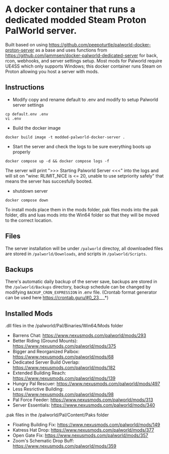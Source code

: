 # A docker container that runs a dedicated modded Steam Proton PalWorld server.
Built based on using https://github.com/peepoturtle/palworld-docker-proton-server as a base and uses functions from https://github.com/jammsen/docker-palworld-dedicated-server for back, rcon, webhooks, and server settings setup.
Most mods for Palworld require UE4SS which only supports Windows; this docker container runs Steam on Proton allowing you host a server with mods.

## Instructions
- Modify copy and rename default to .env and modify to setup Palworld server settings
```
cp default.env .env
vi .env
```

- Build the docker image
```
docker build image -t modded-palworld-docker-server .
```


- Start the server and check the logs to be sure everything boots up properly
```
docker compose up -d && docker compose logs -f
```
The server will print ">>> Starting Palworld Server <<<" into the logs and will sit on "wine: RLIMIT_NICE is <= 20, unable to use setpriority safely" that means the server has succesfully booted.

- shutdown server
```
docker compose down
```

To install mods place them in the mods folder, pak files mods into the pak folder, dlls and luas mods into the Win64 folder so that they will be moved to the correct location.

## Files
The server installation will be under `/palworld` directoy, all downloaded files are stored in `/palworld/Downloads`, and scripts in `/palworld/Scripts`.

## Backups
There's automatic daily backup of the server save, backups are stored in the `/palworld/Backups` directory, backup schedule can be changed by modifying `BACKUP_CRON_EXPRESSION` in .env file. (Crontab format generator can be used here https://crontab.guru/#0_23_*_*_*)

## Installed Mods
.dll files in the /palworld/Pal/Binaries/Win64/Mods folder
- Barrens Chat: https://www.nexusmods.com/palworld/mods/293
- Better Riding (Ground Mounts): https://www.nexusmods.com/palworld/mods/375
- Bigger and Reorganized Palbox: https://www.nexusmods.com/palworld/mods/68
- Dedicated Server Build Overlap: https://www.nexusmods.com/palworld/mods/182
- Extended Building Reach: https://www.nexusmods.com/palworld/mods/139
- Hungry Pal Rescuer: https://www.nexusmods.com/palworld/mods/497
- Less Resrictive Building: https://www.nexusmods.com/palworld/mods/98
- Pal Force Feeder: https://www.nexusmods.com/palworld/mods/313
- Server Essentials: https://www.nexusmods.com/palworld/mods/340
  

.pak files in the /palworld/Pal/Content/Paks folder
- Floating Building Fix: https://www.nexusmods.com/palworld/mods/149
- Katress Hat Drop: https://www.nexusmods.com/palworld/mods/377
- Open Gate Fix: https://www.nexusmods.com/palworld/mods/357
- Zoom's Schematic Drop Buff: https://www.nexusmods.com/palworld/mods/359
